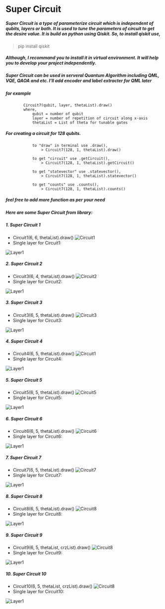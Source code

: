 # Super Circuit

##### Super Circuit is a type of parameterize circuit which is independent of qubits, layers or both. It is used to tune the parameters of circuit to get the desire value. It is build on python using Qiskit. So, to install qiskit use,

> pip install qiskit

##### Although, I recommand you to install it in virtual environment. It will help you to develop your project independently.


##### Super Circuit can be used in serveral Quantum Algorithm including QML, VQE, QAOA and etc. I'll add encoder and label extracter for QML later

##### for example
 
            Circuit7(qubit, layer, thetaList).draw()
            where,
                qubit = number of qubit
                layer = number of repetition of circuit along x-axis
                thetaList = List of theta for tunable gates

##### For creating a circuit for 128 qubits.

                to "draw" in terminal use .draw(),
                    > Circuit7(128, 1, thetaList).draw()
                
                to get "circuit" use .getCircuit(),
                    > Circuit7(128, 1, thetaList).getCircuit()

                to get "statevector" use .statevector(),
                    > Circuit7(128, 1, thetaList).statevector()
                
                to get "counts" use .counts(), 
                    > Circuit7(128, 1, thetaList).counts()

##### feel free to add more function as per your need

##### Here are some Super Circuit from library:

##### 1. Super Circuit 1
+ Circuit1(6, 6, thetaList).draw() ![Circuit1](https://github.com/Priyanshusinhaa/SuperCircuit/blob/master/Images/circuit1.png)
+ Single layer for Circuit1: 

![Layer1](https://github.com/Priyanshusinhaa/SuperCircuit/blob/master/Images/circuit1SingleLayer.png)

##### 2. Super Circuit 2
+ Circuit3(6, 4, thetaList).draw() ![Circuit2](https://github.com/Priyanshusinhaa/SuperCircuit/blob/master/Images/circuit2.png)
+ Single layer for Circuit2: 

![Layer1](https://github.com/Priyanshusinhaa/SuperCircuit/blob/master/Images/circuit2SingleLayer.png)

##### 3. Super Circuit 3
+ Circuit3(6, 5, thetaList).draw() ![Circuit3](https://github.com/Priyanshusinhaa/SuperCircuit/blob/master/Images/circuit3.png)
+ Single layer for Circuit3: 

![Layer1](https://github.com/Priyanshusinhaa/SuperCircuit/blob/master/Images/circuit3SingleLayer.png)

##### 4. Super Circuit 4
+ Circuit4(6, 5, thetaList).draw() ![Circuit1](https://github.com/Priyanshusinhaa/SuperCircuit/blob/master/Images/circuit4.png)
+ Single layer for Circuit4: 

![Layer1](https://github.com/Priyanshusinhaa/SuperCircuit/blob/master/Images/circuit4SingleLayer.png)


##### 5. Super Circuit 5
+ Circuit5(6, 5, thetaList).draw() ![Circuit5](https://github.com/Priyanshusinhaa/SuperCircuit/blob/master/Images/circuit5.png)
+ Single layer for Circuit5: 

![Layer1](https://github.com/Priyanshusinhaa/SuperCircuit/blob/master/Images/circuit5SingleLayer.png)


##### 6. Super Circuit 6
+ Circuit6(6, 5, thetaList).draw() ![Circuit6](https://github.com/Priyanshusinhaa/SuperCircuit/blob/master/Images/circuit6.png)
+ Single layer for Circuit6: 

![Layer1](https://github.com/Priyanshusinhaa/SuperCircuit/blob/master/Images/circuit6SingleLayer.png)


##### 7. Super Circuit 7
+ Circuit7(6, 5, thetaList).draw() ![Circuit7](https://github.com/Priyanshusinhaa/SuperCircuit/blob/master/Images/circuit7.png)
+ Single layer for Circuit7: 

![Layer1](https://github.com/Priyanshusinhaa/SuperCircuit/blob/master/Images/circuit7SingleLayer.png)


##### 8. Super Circuit 8
+ Circuit8(6, 5, thetaList).draw() ![Circuit8](https://github.com/Priyanshusinhaa/SuperCircuit/blob/master/Images/circuit8.png)
+ Single layer for Circuit8: 

![Layer1](https://github.com/Priyanshusinhaa/SuperCircuit/blob/master/Images/circuit8SingleLayer.png)


##### 9. Super Circuit 9
+ Circuit9(6, 5, thetaList, crzList).draw() ![Circuit8](https://github.com/Priyanshusinhaa/SuperCircuit/blob/master/Images/circuit9.png)
+ Single layer for Circuit9: 

![Layer1](https://github.com/Priyanshusinhaa/SuperCircuit/blob/master/Images/circuit9SingleLayer.png)



##### 10. Super Circuit 10
+ Circuit10(6, 5, thetaList, crzList).draw() ![Circuit8](https://github.com/Priyanshusinhaa/SuperCircuit/blob/master/Images/circuit10.png)
+ Single layer for Circuit10: 

![Layer1](https://github.com/Priyanshusinhaa/SuperCircuit/blob/master/Images/circuit10SingleLayer.png)



